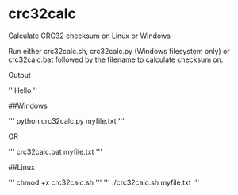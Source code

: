 # crc32calc
Calculate CRC32 checksum on Linux or Windows

Run either crc32calc.sh, crc32calc.py (Windows filesystem only) or crc32calc.bat followed by the filename to calculate checksum on.

Output

''
Hello
''

##Windows

''' python crc32calc.py myfile.txt '''

OR

''' crc32calc.bat myfile.txt '''

##Linux

''' chmod +x crc32calc.sh '''
''' ./crc32calc.sh myfile.txt '''

